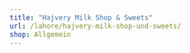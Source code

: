 ```yaml
---
title: "Hajvery Milk Shop & Sweets"
url: /lahore/hajvery-milk-shop-und-sweets/
shop: Allgemein
---
```

